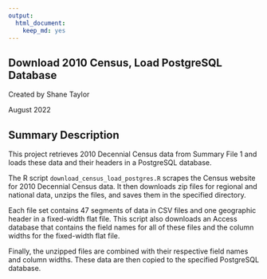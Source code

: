 ```yaml
---
output: 
  html_document: 
    keep_md: yes
---
```


## Download 2010 Census, Load PostgreSQL Database

Created by Shane Taylor

August 2022

## Summary Description

This project retrieves 2010 Decennial Census data from Summary File 1 and loads these data and their headers in a PostgreSQL database.

The R script `download_census_load_postgres.R` scrapes the Census website for 2010 Decennial Census data. It then downloads zip files for regional and national data, unzips the files, and saves them in the specified directory.

Each file set contains 47 segments of data in CSV files and one geographic header in a fixed-width flat file. This script also downloads an Access database that contains the field names for all of these files and the column widths for the fixed-width flat file.

Finally, the unzipped files are combined with their respective field names and column widths. These data are then copied to the specified PostgreSQL database.
